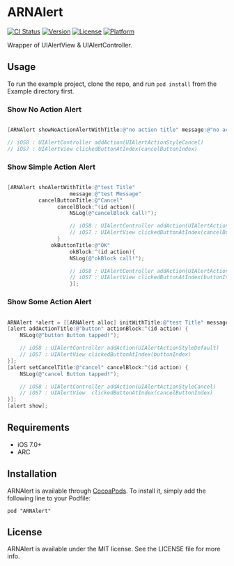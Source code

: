 # ARNAlert

[![CI Status](http://img.shields.io/travis/Airin/ARNAlert.svg?style=flat)](https://travis-ci.org/xxxAIRINxxx/ARNAlert)
[![Version](https://img.shields.io/cocoapods/v/ARNAlert.svg?style=flat)](http://cocoadocs.org/docsets/ARNAlert)
[![License](https://img.shields.io/cocoapods/l/ARNAlert.svg?style=flat)](http://cocoadocs.org/docsets/ARNAlert)
[![Platform](https://img.shields.io/cocoapods/p/ARNAlert.svg?style=flat)](http://cocoadocs.org/docsets/ARNAlert)

Wrapper of UIAlertView & UIAlertController.

## Usage

To run the example project, clone the repo, and run `pod install` from the Example directory first.

### Show No Action Alert

```objective-c

[ARNAlert showNoActionAlertWithTitle:@"no action title" message:@"no action message" buttonTitle:@"No Acttion"];

// iOS8 : UIAlertController addAction(UIAlertActionStyleCancel)
// iOS7 : UIAlertView clickedButtonAtIndex(cancelButtonIndex)

```

### Show Simple Action Alert

```objective-c

[ARNAlert shoAlertWithTitle:@"test Title"
                    message:@"test Message"
          cancelButtonTitle:@"Cancel"
                cancelBlock:^(id action){
                    NSLog(@"cancelBlock call!");

                    // iOS8 : UIAlertController addAction(UIAlertActionStyleCancel)
					// iOS7 : UIAlertView clickedButtonAtIndex(cancelButtonIndex)
                }
              okButtonTitle:@"OK"
                    okBlock:^(id action){
          			NSLog(@"okBlock call!");

                    // iOS8 : UIAlertController addAction(UIAlertActionStyleDefault)
      				// iOS7 : UIAlertView clickedButtonAtIndex(buttonIndex)
                    }];

```

### Show Some Action Alert

```objective-c

ARNAlert *alert = [[ARNAlert alloc] initWithTitle:@"test Title" message:@"test Message"];
[alert addActionTitle:@"button" actionBlock:^(id action) {
    NSLog(@"button Button tapped!");

    // iOS8 : UIAlertController addAction(UIAlertActionStyleDefault)
    // iOS7 : UIAlertView clickedButtonAtIndex(buttonIndex)
}];
[alert setCancelTitle:@"cancel" cancelBlock:^(id action) {
    NSLog(@"cancel Button tapped!");

    // iOS8 : UIAlertController addAction(UIAlertActionStyleCancel)
    // iOS7 : UIAlertView  clickedButtonAtIndex(cancelButtonIndex)
}];
[alert show];

```

## Requirements

* iOS 7.0+
* ARC

## Installation

ARNAlert is available through [CocoaPods](http://cocoapods.org). To install
it, simply add the following line to your Podfile:

    pod "ARNAlert"

## License

ARNAlert is available under the MIT license. See the LICENSE file for more info.

